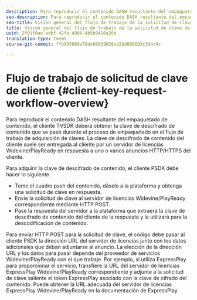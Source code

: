 ```yaml
---
description: Para reproducir el contenido DASH resultante del empaquetado de contenido, el cliente TVSDK deberá obtener la clave de descifrado de contenido que se pasó durante el proceso de empaquetado en el flujo de trabajo de adquisición de claves. La clave de descifrado de contenido del cliente suele ser entregada al cliente por un servidor de licencias Widevine/PlayReady en respuesta a uno o varios anuncios HTTP/HTTPS del cliente.
seo-description: Para reproducir el contenido DASH resultante del empaquetado de contenido, el cliente TVSDK deberá obtener la clave de descifrado de contenido que se pasó durante el proceso de empaquetado en el flujo de trabajo de adquisición de claves. La clave de descifrado de contenido del cliente suele ser entregada al cliente por un servidor de licencias Widevine/PlayReady en respuesta a uno o varios anuncios HTTP/HTTPS del cliente.
seo-title: Visión general del flujo de trabajo de la solicitud de clave de cliente
title: Visión general del flujo de trabajo de la solicitud de clave de cliente
uuid: 2f01f0ae-adbf-42fa-a908-4b5b9410a26d
translation-type: tm+mt
source-git-commit: ffb993889a78ee068b9028cb2bd896003c5d4d4c

---
```



# Flujo de trabajo de solicitud de clave de cliente {#client-key-request-workflow-overview}

Para reproducir el contenido DASH resultante del empaquetado de contenido, el cliente TVSDK deberá obtener la clave de descifrado de contenido que se pasó durante el proceso de empaquetado en el flujo de trabajo de adquisición de claves. La clave de descifrado de contenido del cliente suele ser entregada al cliente por un servidor de licencias Widevine/PlayReady en respuesta a uno o varios anuncios HTTP/HTTPS del cliente.

Para adquirir la clave de descifrado de contenido, el cliente PSDK debe hacer lo siguiente

* Tome el cuadro pssh del contenido, dáselo a la plataforma y obtenga una solicitud de clave en respuesta.
* Envíe la solicitud de clave al servidor de licencias Widevine/PlayReady correspondiente mediante HTTP POST.
* Pase la respuesta del servidor a la plataforma que extraerá la clave de descifrado de contenido del cliente de la respuesta y la utilizará para la descodificación de contenido.

Para enviar HTTP POST para la solicitud de clave, el código debe pasar al cliente PSDK la dirección URL del servidor de licencias junto con los datos adicionales que deban adjuntarse al anuncio. La elección de la dirección URL y los datos para pasar depende del proveedor de servicios Widevine/PlayReady con el que trabaje. Por ejemplo, si utiliza ExpressPlay para proporcionar el servicio, transfiere la URL del servidor de licencias ExpressPlay Widevine/PlayReady correspondiente y adjunte a la solicitud de clave saliente el token ExpressPlay asociado con la clave de cifrado del contenido. Puede obtener la URL adecuada del servidor de licencias ExpressPlay Widevine/PlayReady en la documentación de ExpressPlay.